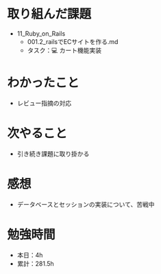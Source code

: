# 取り組んだ課題
* 11_Ruby_on_Rails
  * 001.2_railsでECサイトを作る.md
  * タスク：💻 カート機能実装

# わかったこと
* レビュー指摘の対応

# 次やること
* 引き続き課題に取り掛かる

# 感想
* データベースとセッションの実装について、苦戦中

# 勉強時間
* 本日：4h
* 累計：281.5h
